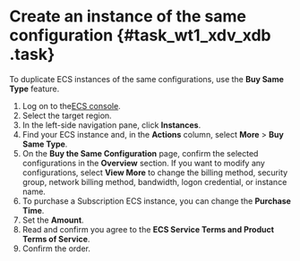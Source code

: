 # Create an instance of the same configuration {#task_wt1_xdv_xdb .task}

To duplicate ECS instances of the same configurations, use the **Buy Same Type** feature.

1.   Log on to the[ECS console](https://partners-intl.console.aliyun.com/#/ecs).
2.  Select the target region. 
3.  In the left-side navigation pane, click **Instances**. 
4.  Find your ECS instance and, in the **Actions** column, select **More** \> **Buy Same Type**. 
5.  On the **Buy the Same Configuration** page, confirm the selected configurations in the **Overview** section. If you want to modify any configurations, select **View More** to change the billing method, security group, network billing method, bandwidth, logon credential, or instance name. 
6.  To purchase a Subscription ECS instance, you can change the **Purchase Time**. 
7.  Set the **Amount**. 
8.  Read and confirm you agree to the **ECS Service Terms and Product Terms of Service**. 
9.  Confirm the order. 

